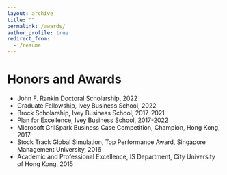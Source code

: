 ```yaml
---
layout: archive
title: ""
permalink: /awards/
author_profile: true
redirect_from:
  - /resume
---
```


Honors and Awards
======

* John F. Rankin Doctoral Scholarship, 2022 
* Graduate Fellowship, Ivey Business School, 2022
* Brock Scholarship, Ivey Business School, 2017-2021
* Plan for Excellence, Ivey Business School, 2017-2022
* Microsoft GrilSpark Business Case Competition, Champion, Hong Kong, 2017 
* Stock Track Global Simulation, Top Performance Award, Singapore Management University, 2016
* Academic and Professional Excellence, IS Department, City University of Hong Kong, 2015

